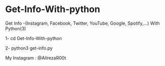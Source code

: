# Get-Info-With-python
Get Info -(Instagram, Facebook, Twitter, YouTube, Google, Spotify,...) With Python(3)
<p>1- cd Get-Info-With-python</p>
<p>2- python3 get-info.py</p>
<p>My Instagram : @AlirezaR00t </p>
